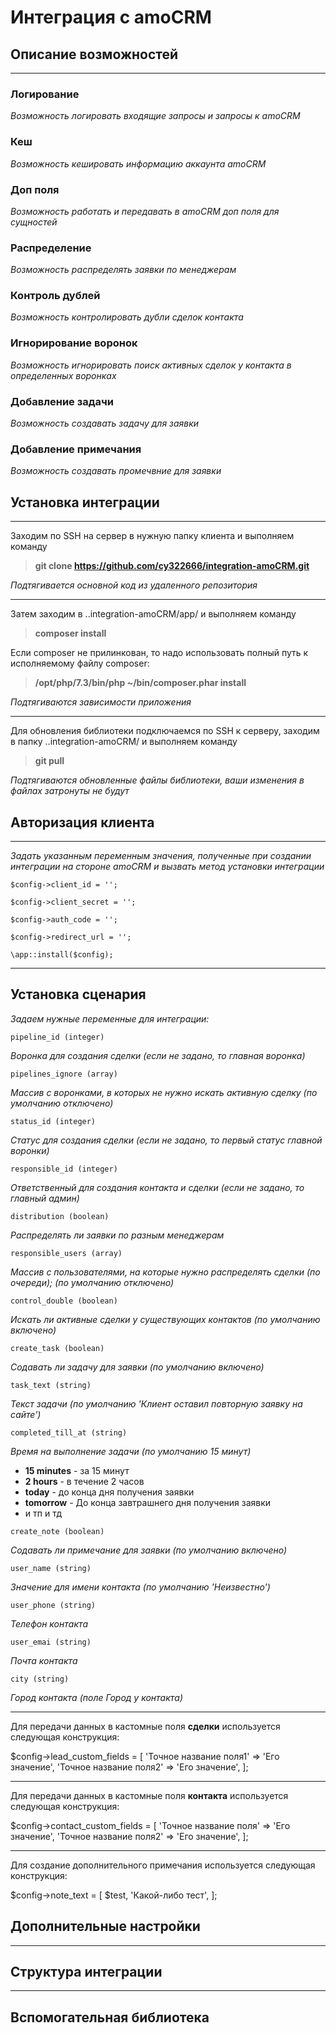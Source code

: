 # Интеграция с amoCRM 

## Описание возможностей  
___
### Логирование

_Возможность логировать входящие запросы и запросы к amoCRM_

### Кеш

_Возможность кешировать информацию аккаунта amoCRM_

### Доп поля

_Возможность работать и передавать в amoCRM доп поля для сущностей_

### Распределение

_Возможность распределять заявки по менеджерам_

### Контроль дублей

_Возможность контролировать дубли сделок контакта_

### Игнорирование воронок

_Возможность игнорировать поиск активных сделок у контакта в определенных воронках_

### Добавление задачи

_Возможность создавать задачу для заявки_

### Добавление примечания

_Возможность создавать промечвние для заявки_

## Установка интеграции
____

Заходим по SSH на сервер в нужную папку клиента и выполняем команду

> **git clone https://github.com/cy322666/integration-amoCRM.git**

_Подтягивается основной код из удаленного репозитория_

_____

Затем заходим в ..integration-amoCRM/app/ и выполняем команду

> **composer install**

Если composer не прилинкован, то надо использовать полный путь к исполняемому файлу composer:

> **/opt/php/7.3/bin/php ~/bin/composer.phar install**

_Подтягиваются зависимости приложения_

_____

Для обновления библиотеки подключаемся по SSH к серверу, заходим в папку ..integration-amoCRM/ и выполняем команду

> **git pull**

_Подтягиваются обновленные файлы библиотеки, ваши изменения в файлах затронуты не будут_

## Авторизация клиента

----

_Задать указанным переменным значения, полученные при создании интеграции на стороне amoCRM и 
вызвать метод установки интеграции_
```$config->subdomain = '';
$config->client_id = '';

$config->client_secret = '';

$config->auth_code = '';

$config->redirect_url = '';

\app::install($config);
```
___

## Установка сценария

_Задаем нужные переменные для интеграции:_

```pipeline_id (integer)```  

_Воронка для создания сделки (если не задано, то главная воронка)_

```pipelines_ignore (array)```  

_Массив с воронками, в которых не нужно искать активную сделку (по умолчанию отключено)_ 
    
```status_id (integer)```  

_Статус для создания сделки (если не задано, то первый статус главной воронки)_

```responsible_id (integer)```  

_Ответственный для создания контакта и сделки (если не задано, то главный админ)_

```distribution (boolean)```  

_Распределять ли заявки по разным менеджерам_

```responsible_users (array)```  

_Массив с пользователями, на которые нужно распределять сделки (по очереди); (по умолчанию отключено)_

```control_double (boolean)```  

_Искать ли активные сделки у существующих контактов (по умолчанию включено)_

```create_task (boolean)```  

_Содавать ли задачу для заявки (по умолчанию включено)_

```task_text (string)```  

_Текст задачи (по умолчанию 'Клиент оставил повторную заявку на сайте')_

```completed_till_at (string)```  

_Время на выполнение задачи (по умолчанию 15 минут)_
- **15 minutes** - за 15 минут
- **2 hours** - в течение 2 часов
- **today** - до конца дня получения заявки
- **tomorrow** - До конца завтрашнего дня получения заявки
- и тп и тд

```create_note (boolean)```  

_Содавать ли примечание для заявки (по умолчанию включено)_

```user_name (string)```  

_Значение для имени контакта (по умолчанию 'Неизвестно')_

```user_phone (string)```  

_Телефон контакта_

```user_emai (string)```  

_Почта контакта_

```city (string)```

_Город контакта (поле Город у контакта)_

___

Для передачи данных в кастомные поля **сделки** используется следующая конструкция:

$config->lead_custom_fields = [
    'Точное название поля1' => 'Его значение',
    'Точное название поля2' => 'Его значение',
];

___

Для передачи данных в кастомные поля **контакта** используется следующая конструкция:

$config->contact_custom_fields = [
    'Точное название поля' => 'Его значение',
    'Точное название поля2' => 'Его значение',
];

___

Для создание дополнительного примечания используется следующая конструкция:

$config->note_text = [
	$test,
	'Какой-либо тест',
];

## Дополнительные настройки

___


## Структура интеграции

___


## Вспомогательная библиотека






